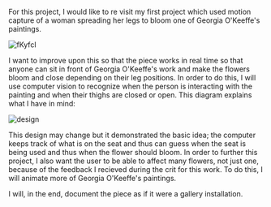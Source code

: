 For this project, I would like to re visit my first project which used motion capture of a woman spreading her legs to bloom one of Georgia O'Keeffe's paintings.

![fKyfcl](http://cdn.makeagif.com/media/9-23-2015/fKyfcl.gif)

I want to improve upon this so that the piece works in real time so that anyone can sit in front of Georgia O'Keeffe's work and make the flowers bloom and close depending on their leg positions.
In order to do this, I will use computer vision to recognize when the person is interacting with the painting and when their thighs are closed or open. This diagram explains what I have in mind:

![design](https://cloud.githubusercontent.com/assets/11639631/11382065/a7500962-92cd-11e5-9b20-08c08121613d.png)

This design may change but it demonstrated the basic idea; the computer keeps track of what is on the seat and thus can guess when the seat is being used and thus when the flower should bloom. In order to further this project, I also want the user to be able to affect many flowers, not just one, because of the feedback I recieved during the crit for this work. To do this, I will animate more of Georgia O'Keeffe's paintings.

I will, in the end, document the piece as if it were a gallery installation.
